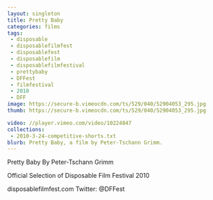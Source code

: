 ```yaml
---
layout: singleton
title: Pretty Baby
categories: films
tags:
 - disposable
 - disposablefilmfest
 - disposablefest
 - disposablefilm
 - disposablefilmfestival
 - prettybaby
 - DFFest
 - filmfestival
 - 2010
 - DFF
image: https://secure-b.vimeocdn.com/ts/529/040/52904053_295.jpg
thumb: https://secure-b.vimeocdn.com/ts/529/040/52904053_295.jpg

video: //player.vimeo.com/video/10224847
collections:
 - 2010-3-24-competitive-shorts.txt
blurb: Pretty Baby, a film by Peter-Tschann Grimm.
---
```


Pretty Baby
By Peter-Tschann Grimm

Official Selection of Disposable Film Festival 2010

disposablefilmfest.com
Twitter: @DFFest